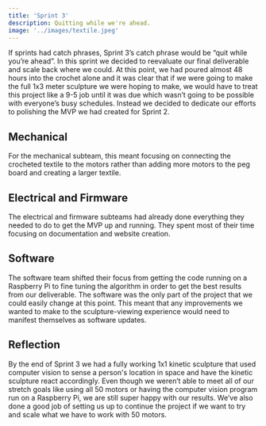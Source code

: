 ```yaml
---
title: 'Sprint 3'
description: Quitting while we're ahead.
image: '../images/textile.jpeg'
---
```


If sprints had catch phrases, Sprint 3’s catch phrase would be “quit while you’re ahead”. In this sprint we decided to reevaluate our final deliverable and scale back where we could. At this point, we had poured almost 48 hours into the crochet alone and it was clear that if we were going to make the full 1x3 meter sculpture we were hoping to make, we would have to treat this project like a 9-5 job until it was due which wasn’t going to be possible with everyone’s busy schedules. Instead we decided to dedicate our efforts to polishing the MVP we had created for Sprint 2.

## Mechanical
For the mechanical subteam, this meant focusing on connecting the crocheted textile to the motors rather than adding more motors to the peg board and creating a larger textile.

## Electrical and Firmware
The electrical and firmware subteams had already done everything they needed to do to get the MVP up and running. They spent most of their time focusing on documentation and website creation.

## Software
The software team shifted their focus from getting the code running on a Raspberry Pi to fine tuning the algorithm in order to get the best results from our deliverable. The software was the only part of the project that we could easily change at this point. This meant that any improvements we wanted to make to the sculpture-viewing experience would need to manifest themselves as software updates.

## Reflection
By the end of Sprint 3 we had a fully working 1x1 kinetic sculpture that used computer vision to sense a person's location in space and have the kinetic sculpture react accordingly. Even though we weren’t able to meet all of our stretch goals like using all 50 motors or having the computer vision program run on a Raspberry Pi, we are still super happy with our results. We’ve also done a good job of setting us up to continue the project if we want to try and scale what we have to work with 50 motors.

